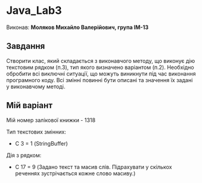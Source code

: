 # Java_Lab3
Виконав: **Моляков Михайло Валерійович, група ІМ-13**
## Завдання
Створити клас, який складається з виконавчого методу, що виконує дію
текстовим рядком (п.3), тип якого визначено варіантом (п.2). Необхідно
обробити всі виключні ситуації, що можуть виникнути під час виконання
програмного коду. Всі змінні повинні бути описані та значення їх задані у
виконавчому методі.
## Мій варіант
Мій номер залікової книжки - 1318 <br>

Тип текстових змінних:
- С 3 = 1 (StringBuffer) <br>

Дія з рядком:
- C 17 = 9 (Задано текст та масив слів. Підрахувати у скількох реченнях зустрічається
кожне слово масиву.) <br>
